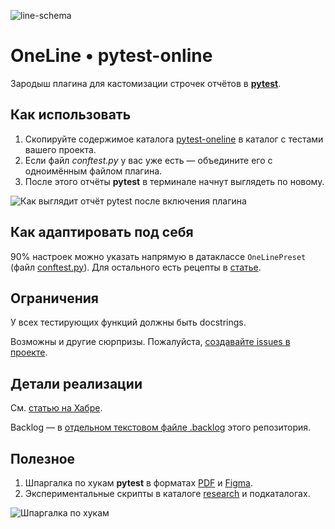 ![line-schema](https://github.com/user-attachments/assets/2d0d1d6d-55c2-4403-b1aa-97dba3ca78a3)

# OneLine • pytest-online
Зародыш плагина для кастомизации строчек отчётов в **[pytest](https://docs.pytest.org/)**.

## Как использовать
1. Скопируйте содержимое каталога [pytest-oneline](pytest-oneline/) в каталог с тестами вашего проекта.
2. Если файл _conftest.py_ у вас уже есть — объедините его с одноимённым файлом плагина.
3. После этого отчёты **pytest** в терминале начнут выглядеть по новому.

![Как выглядит отчёт pytest после включения плагина](https://github.com/user-attachments/assets/9368babb-93dd-4a43-b12b-849fc7dcb197)

## Как адаптировать под себя
90% настроек можно указать напрямую в датаклассе ```OneLinePreset``` (файл [conftest.py](pytest-oneline/conftest.py)).
Для остального есть рецепты в [статье](https://habr.com/ru/articles/844728/).

## Ограничения
У всех тестирующих функций должны быть docstrings.

Возможны и другие сюрпризы. Пожалуйста, [создавайте issues в проекте](https://github.com/olgapavlova/pytest-oneline/issues).

## Детали реализации
См. [статью на Хабре](https://habr.com/ru/articles/844728/).

Backlog — в [отдельном текстовом файле .backlog](.backlog) этого репозитория.

## Полезное
1. Шпаргалка по хукам **pytest** в форматах [PDF](schema/OneLine.pdf) и [Figma](schema/OneLine.fig).
2. Экспериментальные скрипты в каталоге [research](research/) и подкаталогах.

![Шпаргалка по хукам](https://github.com/user-attachments/assets/7db3fccd-d7d1-414d-9224-f5b2cc3275b1)
